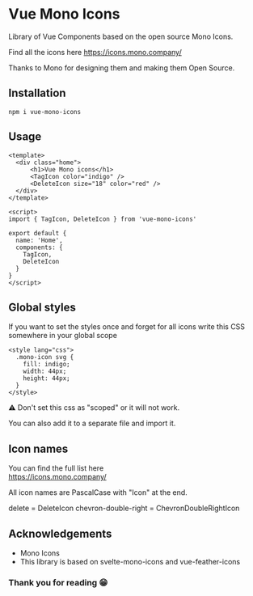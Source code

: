# Vue Mono Icons

Library of Vue Components based on the open source Mono Icons.

Find all the icons here https://icons.mono.company/

Thanks to Mono for designing them and making them Open Source.

## Installation 
```
npm i vue-mono-icons
```

## Usage

```vue
<template>
  <div class="home">
      <h1>Vue Mono icons</h1>
      <TagIcon color="indigo" />
      <DeleteIcon size="18" color="red" />
  </div>
</template>

<script>
import { TagIcon, DeleteIcon } from 'vue-mono-icons'

export default {
  name: 'Home',
  components: {
    TagIcon,
    DeleteIcon
  }
}
</script>

```

## Global styles

If you want to set the styles once and forget for all icons write this CSS somewhere in your global scope
```vue
<style lang="css">
  .mono-icon svg {
    fill: indigo;
    width: 44px;
    height: 44px;
  }
</style>
```

⚠ Don't set this css as "scoped" or it will not work.

You can also add it to a separate file and import it.

## Icon names

You can find the full list here  
https://icons.mono.company/

All icon names are PascalCase with "Icon" at the end.

delete = DeleteIcon
chevron-double-right = ChevronDoubleRightIcon

## Acknowledgements

- Mono Icons
- This library is based on svelte-mono-icons and vue-feather-icons


### Thank you for reading 😁